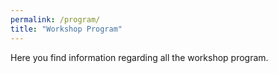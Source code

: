 ```yaml
---
permalink: /program/
title: "Workshop Program"
---
```


Here you find information regarding all the workshop program.
